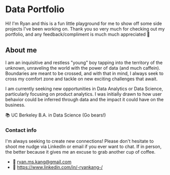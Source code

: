# Data Portfolio

Hi! I'm Ryan and this is a fun little playground for me to show off some side projects I've been working on. 
Thank you so very much for checking out my portfolio, and any feedback/compliment is much much appreciated 🫰

## About me 

I am an inquisitive and restless "young" boy tapping into the territory of the unknown, unraveling the world with the power of data (and much caffein). Boundaries are meant to be crossed, and with that in mind, I always seek to cross my comfort zone and tackle on new exciting challenges that await. 

I am currently seeking new opportunities in Data Analytics or Data Science, particularly focusing on product analytics. I was initially drawn to how user behavior could be inferred through data and the impact it could have on the business. 

📚 UC Berkeley B.A. in Data Science (Go bears!)

### Contact info

I'm always seeking to create new connections! Please don't hesitate to shoot me nudge via LinkedIn or email if you ever want to chat. If in person, the better because it gives me an excuse to grab another cup of coffee. 

- **📧** ryan.ms.kang@gmail.com
- **🔗** https://www.linkedin.com/in/-ryankang-/

